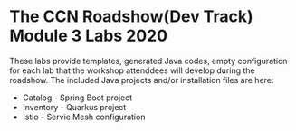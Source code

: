 The CCN Roadshow(Dev Track) Module 3 Labs 2020
===
These labs provide templates, generated Java codes, empty configuration for each lab that the workshop attenddees will develop during the roadshow.
The included Java projects and/or installation files are here:

* Catalog - Spring Boot project
* Inventory - Quarkus project
* Istio - Servie Mesh configuration